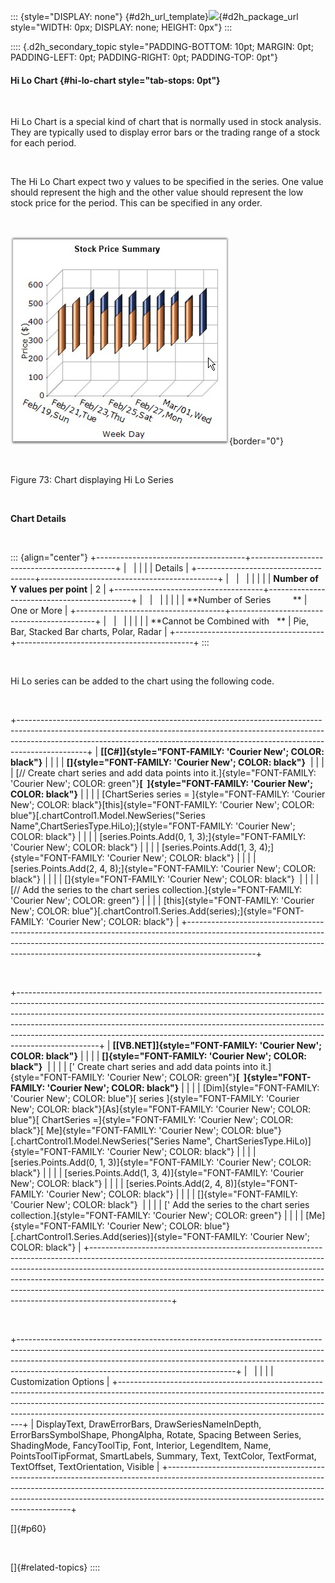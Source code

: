 ::: {style="DISPLAY: none"}
[](ms-xhelp:///?Id=d2h_url_template){#d2h_url_template}![](!package_url!){#d2h_package_url style="WIDTH: 0px; DISPLAY: none; HEIGHT: 0px"}
:::

:::: {.d2h_secondary_topic style="PADDING-BOTTOM: 10pt; MARGIN: 0pt; PADDING-LEFT: 0pt; PADDING-RIGHT: 0pt; PADDING-TOP: 0pt"}
#### Hi Lo Chart {#hi-lo-chart style="tab-stops: 0pt"}

 

Hi Lo Chart is a special kind of chart that is normally used in stock analysis. They are typically used to display error bars or the trading range of a stock for each period.

 

The Hi Lo Chart expect two y values to be specified in the series. One value should represent the high and the other value should represent the low stock price for the period. This can be specified in any order.

 

![](ImagesExt/image84_75.jpg){border="0"}

 

Figure 73: Chart displaying Hi Lo Series

 

**Chart Details**

 

::: {align="center"}
+-------------------------------------+--------------------------------------------+
|                                                                                  |
|                                                                                  |
| Details                                                                          |
+-------------------------------------+--------------------------------------------+
|                                     |                                            |
|                                     |                                            |
| **Number of Y values per point**    | 2                                          |
+-------------------------------------+--------------------------------------------+
|                                     |                                            |
|                                     |                                            |
| **Number of Series         **       | One or More                                |
+-------------------------------------+--------------------------------------------+
|                                     |                                            |
|                                     |                                            |
| **Cannot be Combined with   **      | Pie, Bar, Stacked Bar charts, Polar, Radar |
+-------------------------------------+--------------------------------------------+
:::

 

Hi Lo series can be added to the chart using the following code.

 

+-----------------------------------------------------------------------------------------------------------------------------------------------------------------------------------------------------------------------------------------------------------+
| **[\[C#\]]{style="FONT-FAMILY: 'Courier New'; COLOR: black"}**                                                                                                                                                                                            |
|                                                                                                                                                                                                                                                           |
| **[]{style="FONT-FAMILY: 'Courier New'; COLOR: black"}**                                                                                                                                                                                                  |
|                                                                                                                                                                                                                                                           |
| [// Create chart series and add data points into it.]{style="FONT-FAMILY: 'Courier New'; COLOR: green"}**[  ]{style="FONT-FAMILY: 'Courier New'; COLOR: black"}**                                                                                         |
|                                                                                                                                                                                                                                                           |
| [ChartSeries series = ]{style="FONT-FAMILY: 'Courier New'; COLOR: black"}[this]{style="FONT-FAMILY: 'Courier New'; COLOR: blue"}[.chartControl1.Model.NewSeries(\"Series Name\",ChartSeriesType.HiLo);]{style="FONT-FAMILY: 'Courier New'; COLOR: black"} |
|                                                                                                                                                                                                                                                           |
| [series.Points.Add(0, 1, 3);]{style="FONT-FAMILY: 'Courier New'; COLOR: black"}                                                                                                                                                                           |
|                                                                                                                                                                                                                                                           |
| [series.Points.Add(1, 3, 4);]{style="FONT-FAMILY: 'Courier New'; COLOR: black"}                                                                                                                                                                           |
|                                                                                                                                                                                                                                                           |
| [series.Points.Add(2, 4, 8);]{style="FONT-FAMILY: 'Courier New'; COLOR: black"}                                                                                                                                                                           |
|                                                                                                                                                                                                                                                           |
| []{style="FONT-FAMILY: 'Courier New'; COLOR: black"}                                                                                                                                                                                                      |
|                                                                                                                                                                                                                                                           |
| [// Add the series to the chart series collection.]{style="FONT-FAMILY: 'Courier New'; COLOR: green"}                                                                                                                                                     |
|                                                                                                                                                                                                                                                           |
| [this]{style="FONT-FAMILY: 'Courier New'; COLOR: blue"}[.chartControl1.Series.Add(series);]{style="FONT-FAMILY: 'Courier New'; COLOR: black"}                                                                                                             |
+-----------------------------------------------------------------------------------------------------------------------------------------------------------------------------------------------------------------------------------------------------------+

 

+--------------------------------------------------------------------------------------------------------------------------------------------------------------------------------------------------------------------------------------------------------------------------------------------------------------------------------------------------------------------------------------------------------------------------+
| **[\[VB.NET\]]{style="FONT-FAMILY: 'Courier New'; COLOR: black"}**                                                                                                                                                                                                                                                                                                                                                       |
|                                                                                                                                                                                                                                                                                                                                                                                                                          |
| **[]{style="FONT-FAMILY: 'Courier New'; COLOR: black"}**                                                                                                                                                                                                                                                                                                                                                                 |
|                                                                                                                                                                                                                                                                                                                                                                                                                          |
| [\' Create chart series and add data points into it.]{style="FONT-FAMILY: 'Courier New'; COLOR: green"}**[  ]{style="FONT-FAMILY: 'Courier New'; COLOR: black"}**                                                                                                                                                                                                                                                        |
|                                                                                                                                                                                                                                                                                                                                                                                                                          |
| [Dim]{style="FONT-FAMILY: 'Courier New'; COLOR: blue"}[ series ]{style="FONT-FAMILY: 'Courier New'; COLOR: black"}[As]{style="FONT-FAMILY: 'Courier New'; COLOR: blue"}[ ChartSeries =]{style="FONT-FAMILY: 'Courier New'; COLOR: black"}[ Me]{style="FONT-FAMILY: 'Courier New'; COLOR: blue"}[.chartControl1.Model.NewSeries(\"Series Name\", ChartSeriesType.HiLo)]{style="FONT-FAMILY: 'Courier New'; COLOR: black"} |
|                                                                                                                                                                                                                                                                                                                                                                                                                          |
| [series.Points.Add(0, 1, 3)]{style="FONT-FAMILY: 'Courier New'; COLOR: black"}                                                                                                                                                                                                                                                                                                                                           |
|                                                                                                                                                                                                                                                                                                                                                                                                                          |
| [series.Points.Add(1, 3, 4)]{style="FONT-FAMILY: 'Courier New'; COLOR: black"}                                                                                                                                                                                                                                                                                                                                           |
|                                                                                                                                                                                                                                                                                                                                                                                                                          |
| [series.Points.Add(2, 4, 8)]{style="FONT-FAMILY: 'Courier New'; COLOR: black"}                                                                                                                                                                                                                                                                                                                                           |
|                                                                                                                                                                                                                                                                                                                                                                                                                          |
| []{style="FONT-FAMILY: 'Courier New'; COLOR: black"}                                                                                                                                                                                                                                                                                                                                                                     |
|                                                                                                                                                                                                                                                                                                                                                                                                                          |
| [\' Add the series to the chart series collection.]{style="FONT-FAMILY: 'Courier New'; COLOR: green"}                                                                                                                                                                                                                                                                                                                    |
|                                                                                                                                                                                                                                                                                                                                                                                                                          |
| [Me]{style="FONT-FAMILY: 'Courier New'; COLOR: blue"}[.chartControl1.Series.Add(series)]{style="FONT-FAMILY: 'Courier New'; COLOR: black"}                                                                                                                                                                                                                                                                               |
+--------------------------------------------------------------------------------------------------------------------------------------------------------------------------------------------------------------------------------------------------------------------------------------------------------------------------------------------------------------------------------------------------------------------------+

 

+------------------------------------------------------------------------------------------------------------------------------------------------------------------------------------------------------------------------------------------------------------------------------------------------+
|                                                                                                                                                                                                                                                                                                |
|                                                                                                                                                                                                                                                                                                |
| Customization Options                                                                                                                                                                                                                                                                          |
+------------------------------------------------------------------------------------------------------------------------------------------------------------------------------------------------------------------------------------------------------------------------------------------------+
| DisplayText, DrawErrorBars, DrawSeriesNameInDepth, ErrorBarsSymbolShape, PhongAlpha, Rotate, Spacing Between Series, ShadingMode, FancyToolTip, Font, Interior, LegendItem, Name, PointsToolTipFormat, SmartLabels, Summary, Text, TextColor, TextFormat, TextOffset, TextOrientation, Visible |
+------------------------------------------------------------------------------------------------------------------------------------------------------------------------------------------------------------------------------------------------------------------------------------------------+

[]{#p60} 

 

[]{#related-topics}
::::
